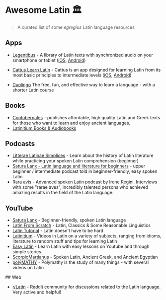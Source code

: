 # Awesome Latin 🏛️

> A curated list of some *egregius* Latin language resources

## Apps

- [Legentibus](https://latinitium.com/legentibus) - A library of Latin texts with synchronized audio on your smartphone or tablet ([iOS](https://apps.apple.com/us/app/legentibus-learn-latin/id1545335612#?platform=iphone), [Android](https://play.google.com/store/apps/details?id=app.legentibus.shelf)) 

- [Cattus Learn Latin](https://cattus.app/) - Cattus is an app designed for learning Latin from its most basic principles to intermediate levels ([iOS](https://apps.apple.com/gb/app/cattus-learn-latin/id1549661920), [Android](https://play.google.com/store/apps/details?id=com.cattuslatin.cattus_app&hl=en-US))

- [Duolingo](https://www.duolingo.com/) The free, fun, and effective way to learn a language - with a shorter Latin course

## Books

- [Contubernales](https://contubernalesbooks.com/) - publishes affordable, high quality Latin and Greek texts for those who want to learn and enjoy ancient languages.
- [Latinitium Books & Audiobooks](https://store.latinitium.com/) 

## Podcasts

- [Litterae Latinae Simplices](https://podcasters.spotify.com/pod/show/litterae-latinae) - Learn about the history of Latin literature while practicing your spoken Latin comprehension (beginner)
- [Satura Lanx - Latin language and literature for beginners](https://podcasters.spotify.com/pod/show/satura-lanx) - upper beginner / intermediate podcast told in beginner-friendly, easy spoken Latin.
- [Rara avis](https://podcasters.spotify.com/pod/show/rara-avis-podcast) - Advanced spoken Latin podcast by Irene Regini. Interviews with some "rarae aves", incredibly talented persons who achieved amazing results in the field of the Latin language.

## YouTube

- [Satura Lanx](https://www.youtube.com/@SaturaLanx) - Beginner-friendly, spoken Latin language
- [Latin From Scratch](https://www.youtube.com/@latinfromscratch) - Latin, Classics & Some Reasonable Linguistics
- [Latin Tutorial](https://www.youtube.com/@latintutorial/) - Latin doesn't have to be hard
- [Latinitium](https://www.youtube.com/@Latinitium) - Videos in Latin on a variety of subjects, ranging from idioms, literature to random stuff and tips for learning Latin
- [Easy Latin](https://www.youtube.com/@EasyLatin) - Learn Latin with easy lessons on Youtube and through simple stories
- [ScorpioMartianus](https://www.youtube.com/@ScorpioMartianus) - Spoken Latin, Ancient Greek, and Ancient Egyptian
- [polýMATHY](https://www.youtube.com/@polyMATHY_Luke) - Polymathy is the study of many things - with several videos on Latin

## Web

- [r/Latin](https://www.reddit.com/r/latin/) - Reddit community for discussions related to the Latin language. Very active and helpful!
